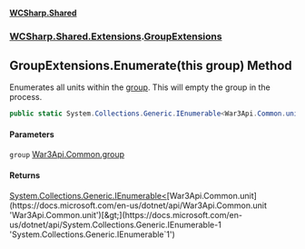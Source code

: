 #### [WCSharp.Shared](README.md 'README')
### [WCSharp.Shared.Extensions](WCSharp.Shared.Extensions.md 'WCSharp.Shared.Extensions').[GroupExtensions](WCSharp.Shared.Extensions.GroupExtensions.md 'WCSharp.Shared.Extensions.GroupExtensions')

## GroupExtensions.Enumerate(this group) Method

Enumerates all units within the [group](WCSharp.Shared.Extensions.GroupExtensions.Enumerate(thisWar3Api.Common.group).md#WCSharp.Shared.Extensions.GroupExtensions.Enumerate(thisWar3Api.Common.group).group 'WCSharp.Shared.Extensions.GroupExtensions.Enumerate(this War3Api.Common.group).group'). This will empty the group in the process.

```csharp
public static System.Collections.Generic.IEnumerable<War3Api.Common.unit> Enumerate(this War3Api.Common.group group);
```
#### Parameters

<a name='WCSharp.Shared.Extensions.GroupExtensions.Enumerate(thisWar3Api.Common.group).group'></a>

`group` [War3Api.Common.group](https://docs.microsoft.com/en-us/dotnet/api/War3Api.Common.group 'War3Api.Common.group')

#### Returns
[System.Collections.Generic.IEnumerable&lt;](https://docs.microsoft.com/en-us/dotnet/api/System.Collections.Generic.IEnumerable-1 'System.Collections.Generic.IEnumerable`1')[War3Api.Common.unit](https://docs.microsoft.com/en-us/dotnet/api/War3Api.Common.unit 'War3Api.Common.unit')[&gt;](https://docs.microsoft.com/en-us/dotnet/api/System.Collections.Generic.IEnumerable-1 'System.Collections.Generic.IEnumerable`1')